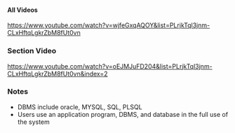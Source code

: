 #### All Videos
https://www.youtube.com/watch?v=wjfeGxqAQOY&list=PLrjkTql3jnm-CLxHftqLgkrZbM8fUt0vn

### Section Video
https://www.youtube.com/watch?v=oEJMJuFD204&list=PLrjkTql3jnm-CLxHftqLgkrZbM8fUt0vn&index=2

### Notes
- DBMS include oracle, MYSQL, SQL, PLSQL
- Users use an application program, DBMS, and database in the full use of the system
